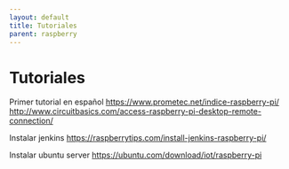 ```yaml
---
layout: default
title: Tutoriales
parent: raspberry
---
```


# Tutoriales

Primer tutorial en español
https://www.prometec.net/indice-raspberry-pi/
http://www.circuitbasics.com/access-raspberry-pi-desktop-remote-connection/

Instalar jenkins
https://raspberrytips.com/install-jenkins-raspberry-pi/

Instalar ubuntu server
https://ubuntu.com/download/iot/raspberry-pi
